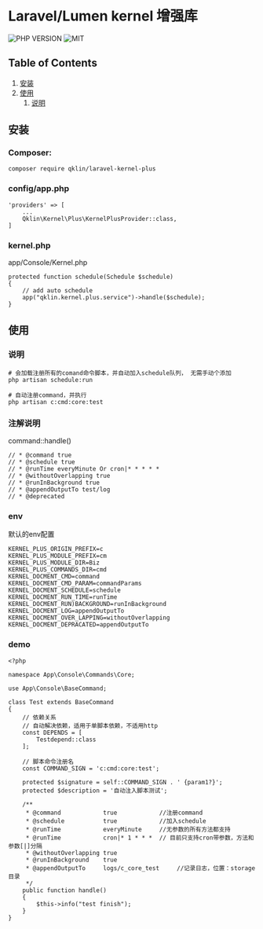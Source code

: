 # Laravel/Lumen kernel 增强库
![PHP VERSION](https://img.shields.io/badge/php-^7.0-blue)
![MIT](https://img.shields.io/github/license/qklandy/laravel-kernel-plus) 

## Table of Contents

1. [安装](#安装)
1. [使用](#使用)
    1. [说明](#说明)

## 安装

### Composer:
```
composer require qklin/laravel-kernel-plus
```

### config/app.php
```
'providers' => [
    ...
    Qklin\Kernel\Plus\KernelPlusProvider::class,
]
```

### kernel.php
app/Console/Kernel.php
```
protected function schedule(Schedule $schedule)
{
    // add auto schedule
    app("qklin.kernel.plus.service")->handle($schedule);
}
```

## 使用

### 说明
```
# 会加载注册所有的comand命令脚本，并自动加入schedule队列， 无需手动个添加
php artisan schedule:run

# 自动注册command，并执行
php artisan c:cmd:core:test
```

### 注解说明
command::handle()
```
// * @command true
// * @schedule true
// * @runTime everyMinute Or cron|* * * * *
// * @withoutOverlapping true
// * @runInBackground true
// * @appendOutputTo test/log
// * @deprecated
```

### env
默认的env配置
```
KERNEL_PLUS_ORIGIN_PREFIX=c
KERNEL_PLUS_MODULE_PREFIX=cm
KERNEL_PLUS_MODULE_DIR=Biz
KERNEL_PLUS_COMMANDS_DIR=cmd
KERNEL_DOCMENT_CMD=command
KERNEL_DOCMENT_CMD_PARAM=commandParams
KERNEL_DOCMENT_SCHEDULE=schedule
KERNEL_DOCMENT_RUN_TIME=runTime
KERNEL_DOCMENT_RUN)BACKGROUND=runInBackground
KERNEL_DOCMENT_LOG=appendOutputTo
KERNEL_DOCMENT_OVER_LAPPING=withoutOverlapping
KERNEL_DOCMENT_DEPRACATED=appendOutputTo
```

### demo
```
<?php

namespace App\Console\Commands\Core;

use App\Console\BaseCommand;

class Test extends BaseCommand
{
    // 依赖关系
    // 自动解决依赖，适用于单脚本依赖，不适用http
    const DEPENDS = [
        Testdepend::class
    ];

    // 脚本命令注册名
    const COMMAND_SIGN = 'c:cmd:core:test';

    protected $signature = self::COMMAND_SIGN . ' {param1?}';
    protected $description = '自动注入脚本测试';

    /**
     * @command            true            //注册command
     * @schedule           true            //加入schedule
     * @runTime            everyMinute     //无参数的所有方法都支持
     * @runTime            cron|* 1 * * *  // 目前只支持cron带参数，方法和参数[|]分隔
     * @withoutOverlapping true
     * @runInBackground    true
     * @appendOutputTo     logs/c_core_test     //记录日志，位置：storage目录
     */
    public function handle()
    {
        $this->info("test finish");
    }
}

```


